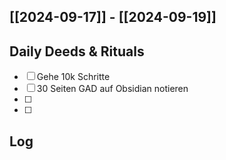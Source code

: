 ## [[2024-09-17]] - [[2024-09-19]]

## Daily Deeds & Rituals

- [ ] Gehe 10k Schritte
- [ ] 30 Seiten GAD auf Obsidian notieren
- [ ] 
- [ ] 

## Log
